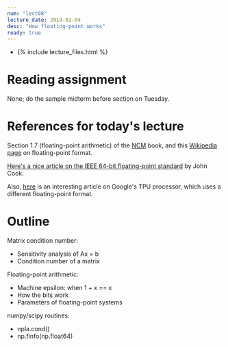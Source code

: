 ```yaml
---
num: "lect08"
lecture_date: 2019-02-04
desc: "How floating-point works"
ready: true
---
```


* {% include lecture_files.html %}

# Reading assignment

None; do the sample midterm before section on Tuesday.

# References for today's lecture

Section 1.7 (floating-point arithmetic) of the
[NCM](http://www.cs.ucsb.edu/~gilbert/cs111/chapters/) book, 
and this [Wikipedia page](https://en.wikipedia.org/wiki/Double-precision_floating-point_format) on floating-point format.

[Here's a nice article on the IEEE 64-bit floating-point standard](https://www.johndcook.com/blog/2009/04/06/anatomy-of-a-floating-point-number/)
by John Cook.

Also, [here](https://www.nextplatform.com/2018/05/10/tearing-apart-googles-tpu-3-0-ai-coprocessor/) is an interesting article on Google's TPU processor, which uses a different floating-point format.

# Outline

Matrix condition number:
   - Sensitivity analysis of Ax = b 
   - Condition number of a matrix 

Floating-point arithmetic:
   - Machine epsilon: when 1 + x == x
   - How the bits work
   - Parameters of floating-point systems

numpy/scipy routines:
   - npla.cond()
   - np.finfo(np.float64)
